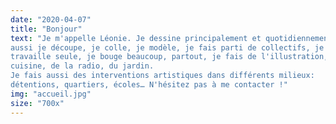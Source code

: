 ```yaml
---
date: "2020-04-07"
title: "Bonjour"
text: "Je m'appelle Léonie. Je dessine principalement et quotidiennement, mais
aussi je découpe, je colle, je modèle, je fais parti de collectifs, je
travaille seule, je bouge beaucoup, partout, je fais de l'illustration, de la
cuisine, de la radio, du jardin.
Je fais aussi des interventions artistiques dans différents milieux:
détentions, quartiers, écoles… N'hésitez pas à me contacter !"
img: "accueil.jpg"
size: "700x"
---
```

